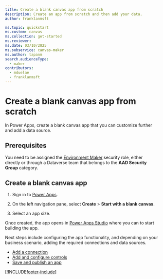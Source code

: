 ```yaml
---
title: Create a blank canvas app from scratch
description: Create an app from scratch and then add your data.
author: franklanmsft

ms.topic: quickstart
ms.custom: canvas
ms.collection: get-started
ms.reviewer: 
ms.date: 03/10/2025
ms.subservice: canvas-maker
ms.author: tapanm
search.audienceType: 
  - maker
contributors:
  - mduelae
  - franklanmsft
---
```


# Create a blank canvas app from scratch

In Power Apps, create a blank canvas app that you can customize further and add a data source. 


## Prerequisites

 You need to be assigned the [Environment Maker](/power-platform/admin/database-security#predefined-security-roles) security role, either directly or through a Dataverse team that belongs to the **AAD Security Group** category.


## Create a blank canvas app

1. Sign in to [Power Apps](https://make.powerapps.com).

1. On the left navigation pane, select **Create** > **Start with a blank canvas**.

1. Select an app size.

Once created, the app opens in [Power Apps Studio](power-apps-studio.md) where you can to start building the app.

Next steps include configuring the app functionality, and depending on your business scenario, adding the required connections and data sources.

- [Add a connection](add-data-connection.md)
- [Add and configure controls](add-configure-controls.md)
- [Save and publish an app](save-publish-app.md)

[!INCLUDE[footer-include](../../includes/footer-banner.md)]
